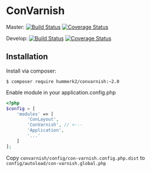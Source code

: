 # ConVarnish

Master:
[![Build Status](https://travis-ci.org/hummer2k/ConVarnish.svg?branch=master)](https://travis-ci.org/hummer2k/ConVarnish)
[![Coverage Status](https://coveralls.io/repos/hummer2k/ConVarnish/badge.svg?branch=master)](https://coveralls.io/r/hummer2k/ConVarnish)

Develop:
[![Build Status](https://travis-ci.org/hummer2k/ConVarnish.svg?branch=develop)](https://travis-ci.org/hummer2k/ConVarnish)
[![Coverage Status](https://coveralls.io/repos/hummer2k/ConVarnish/badge.svg?branch=develop)](https://coveralls.io/r/hummer2k/ConVarnish)

## Installation

Install via composer:

`$ composer require hummerk2/convarnish:~2.0`

Enable module in your application.config.php

````php
<?php
$config = [
    'modules' => [
        'ConLayout',
        'ConVarnish', // <---
        'Application',
        '...'
    ]
];
````

Copy `convarnish/config/con-varnish.config.php.dist` to
`config/autoload/con-varnish.global.php`
